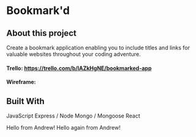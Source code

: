 # Bookmark'd

## About this project
Create a bookmark application enabling you to include titles and links for valuable websites throughout your coding adventure.

#### Trello: https://trello.com/b/lAZkHgNE/bookmarked-app

#### Wireframe: 


## Built With
JavaScript
Express / Node
Mongo / Mongoose
React


Hello from Andrew!
Hello again from Andrew!
